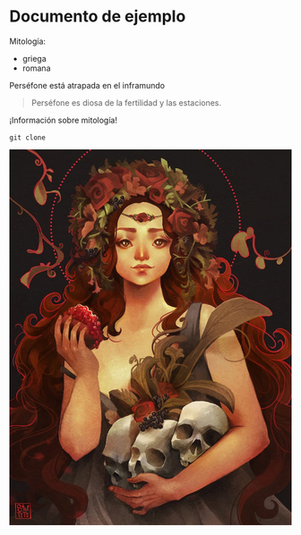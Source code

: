# Documento de ejemplo

Mitología:
* griega
* romana

Perséfone está atrapada en el inframundo

>Perséfone es diosa de la fertilidad y las estaciones.

¡Información sobre mitología!

```
git clone
```
![perséfone](img/perse.jpg)
